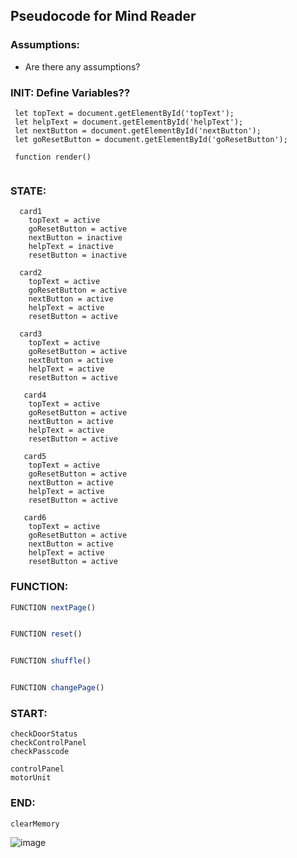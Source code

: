## Pseudocode for Mind Reader

### Assumptions:
  - Are there any assumptions?


### INIT: Define Variables??
```
 let topText = document.getElementById('topText');
 let helpText = document.getElementById('helpText');
 let nextButton = document.getElementById('nextButton');
 let goResetButton = document.getElementById('goResetButton');

 function render()
 
```
### STATE:
```
  card1
    topText = active
    goResetButton = active
    nextButton = inactive
    helpText = inactive
    resetButton = inactive
    
  card2
    topText = active
    goResetButton = active
    nextButton = active
    helpText = active
    resetButton = active
    
  card3
    topText = active
    goResetButton = active
    nextButton = active
    helpText = active
    resetButton = active
    
   card4
    topText = active
    goResetButton = active
    nextButton = active
    helpText = active
    resetButton = active  

   card5
    topText = active
    goResetButton = active
    nextButton = active
    helpText = active
    resetButton = active 

   card6
    topText = active
    goResetButton = active
    nextButton = active
    helpText = active
    resetButton = active 
```
### FUNCTION:
 
```js
FUNCTION nextPage()


FUNCTION reset()


FUNCTION shuffle()


FUNCTION changePage()


 ```
 
 
 ### START:
 ```
 checkDoorStatus
 checkControlPanel
 checkPasscode
 
 controlPanel
 motorUnit
 ```
 
 
 ### END:
 ```
 clearMemory
 ```
![image](https://user-images.githubusercontent.com/101759410/191522587-49119355-1747-4173-bf3a-b0dbf96a8089.png)
